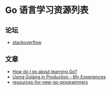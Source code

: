 # Go 语言学习资源列表


## 论坛
* [stackoverflow](https://stackoverflow.com/questions/tagged/go)

## 文章
* [How do I go about learning Go?](https://medium.com/@IndianGuru/how-do-i-go-about-learning-go-3a58a3a29a0b)
* [Using Golang in Production - My Experiences](http://blog.tamizhvendan.in/blog/2017/05/01/using-golang-in-production-my-experiences/)
* [resources-for-new-go-programmers](https://dave.cheney.net/resources-for-new-go-programmers)
